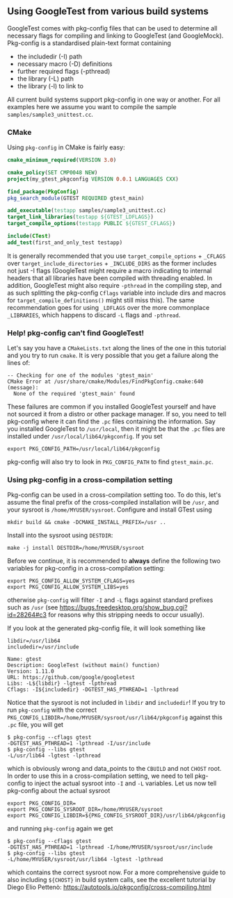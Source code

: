 ## Using GoogleTest from various build systems

GoogleTest comes with pkg-config files that can be used to determine all
necessary flags for compiling and linking to GoogleTest (and GoogleMock).
Pkg-config is a standardised plain-text format containing

*   the includedir (-I) path
*   necessary macro (-D) definitions
*   further required flags (-pthread)
*   the library (-L) path
*   the library (-l) to link to

All current build systems support pkg-config in one way or another. For all
examples here we assume you want to compile the sample
`samples/sample3_unittest.cc`.

### CMake

Using `pkg-config` in CMake is fairly easy:

```cmake
cmake_minimum_required(VERSION 3.0)

cmake_policy(SET CMP0048 NEW)
project(my_gtest_pkgconfig VERSION 0.0.1 LANGUAGES CXX)

find_package(PkgConfig)
pkg_search_module(GTEST REQUIRED gtest_main)

add_executable(testapp samples/sample3_unittest.cc)
target_link_libraries(testapp ${GTEST_LDFLAGS})
target_compile_options(testapp PUBLIC ${GTEST_CFLAGS})

include(CTest)
add_test(first_and_only_test testapp)
```

It is generally recommended that you use `target_compile_options` + `_CFLAGS`
over `target_include_directories` + `_INCLUDE_DIRS` as the former includes not
just -I flags (GoogleTest might require a macro indicating to internal headers
that all libraries have been compiled with threading enabled. In addition,
GoogleTest might also require `-pthread` in the compiling step, and as such
splitting the pkg-config `Cflags` variable into include dirs and macros for
`target_compile_definitions()` might still miss this). The same recommendation
goes for using `_LDFLAGS` over the more commonplace `_LIBRARIES`, which happens
to discard `-L` flags and `-pthread`.

### Help! pkg-config can't find GoogleTest!

Let's say you have a `CMakeLists.txt` along the lines of the one in this
tutorial and you try to run `cmake`. It is very possible that you get a failure
along the lines of:

```
-- Checking for one of the modules 'gtest_main'
CMake Error at /usr/share/cmake/Modules/FindPkgConfig.cmake:640 (message):
  None of the required 'gtest_main' found
```

These failures are common if you installed GoogleTest yourself and have not
sourced it from a distro or other package manager. If so, you need to tell
pkg-config where it can find the `.pc` files containing the information. Say you
installed GoogleTest to `/usr/local`, then it might be that the `.pc` files are
installed under `/usr/local/lib64/pkgconfig`. If you set

```
export PKG_CONFIG_PATH=/usr/local/lib64/pkgconfig
```

pkg-config will also try to look in `PKG_CONFIG_PATH` to find `gtest_main.pc`.

### Using pkg-config in a cross-compilation setting

Pkg-config can be used in a cross-compilation setting too. To do this, let's
assume the final prefix of the cross-compiled installation will be `/usr`, and
your sysroot is `/home/MYUSER/sysroot`. Configure and install GTest using

```
mkdir build && cmake -DCMAKE_INSTALL_PREFIX=/usr ..
```

Install into the sysroot using `DESTDIR`:

```
make -j install DESTDIR=/home/MYUSER/sysroot
```

Before we continue, it is recommended to **always** define the following two
variables for pkg-config in a cross-compilation setting:

```
export PKG_CONFIG_ALLOW_SYSTEM_CFLAGS=yes
export PKG_CONFIG_ALLOW_SYSTEM_LIBS=yes
```

otherwise `pkg-config` will filter `-I` and `-L` flags against standard prefixes
such as `/usr` (see https://bugs.freedesktop.org/show_bug.cgi?id=28264#c3 for
reasons why this stripping needs to occur usually).

If you look at the generated pkg-config file, it will look something like

```
libdir=/usr/lib64
includedir=/usr/include

Name: gtest
Description: GoogleTest (without main() function)
Version: 1.11.0
URL: https://github.com/google/googletest
Libs: -L${libdir} -lgtest -lpthread
Cflags: -I${includedir} -DGTEST_HAS_PTHREAD=1 -lpthread
```

Notice that the sysroot is not included in `libdir` and `includedir`! If you try
to run `pkg-config` with the correct
`PKG_CONFIG_LIBDIR=/home/MYUSER/sysroot/usr/lib64/pkgconfig` against this `.pc`
file, you will get

```
$ pkg-config --cflags gtest
-DGTEST_HAS_PTHREAD=1 -lpthread -I/usr/include
$ pkg-config --libs gtest
-L/usr/lib64 -lgtest -lpthread
```

which is obviously wrong and data_points to the `CBUILD` and not `CHOST` root. In
order to use this in a cross-compilation setting, we need to tell pkg-config to
inject the actual sysroot into `-I` and `-L` variables. Let us now tell
pkg-config about the actual sysroot

```
export PKG_CONFIG_DIR=
export PKG_CONFIG_SYSROOT_DIR=/home/MYUSER/sysroot
export PKG_CONFIG_LIBDIR=${PKG_CONFIG_SYSROOT_DIR}/usr/lib64/pkgconfig
```

and running `pkg-config` again we get

```
$ pkg-config --cflags gtest
-DGTEST_HAS_PTHREAD=1 -lpthread -I/home/MYUSER/sysroot/usr/include
$ pkg-config --libs gtest
-L/home/MYUSER/sysroot/usr/lib64 -lgtest -lpthread
```

which contains the correct sysroot now. For a more comprehensive guide to also
including `${CHOST}` in build system calls, see the excellent tutorial by Diego
Elio Pettenò: <https://autotools.io/pkgconfig/cross-compiling.html>
